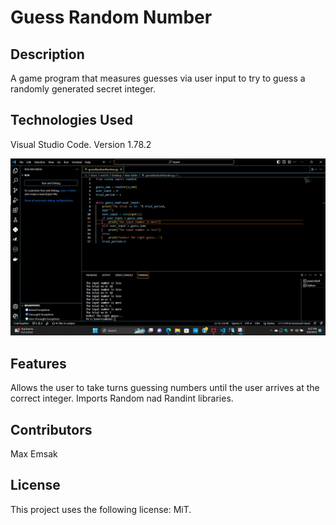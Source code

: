 # <strong> Guess Random Number </strong> #

## <strong> Description </strong> ##

A game program that measures guesses via user input to try to guess a randomly generated secret integer.

## <strong> Technologies Used </strong> ##
Visual Studio Code. Version 1.78.2

![]()<img width="723" alt="image" src="https://github.com/matthew813709/Gitimages/blob/46afcbd4cd1d256eab6045d1eefde53ad92621a4/Screenshot%202023-06-08%20202703.png">

## <strong> Features </strong> ##

Allows the user to take turns guessing numbers until the user arrives at the correct integer. Imports Random nad Randint libraries.

## <strong> Contributors </strong> ##
Max Emsak

## <strong> License </strong> ##
This project uses the following license: MiT.

